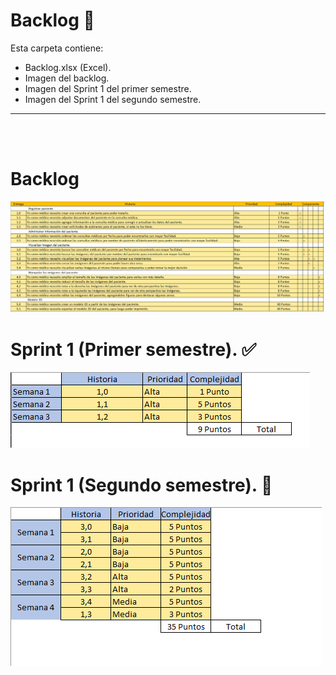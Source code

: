 # Backlog 📅
Esta carpeta contiene:
* Backlog.xlsx (Excel).
* Imagen del backlog.
* Imagen del Sprint 1 del primer semestre.
* Imagen del Sprint 1 del segundo semestre.
---
<br>
<br>

# Backlog
![Backlog](Backlog.png) 
# Sprint 1 (Primer semestre). ✅
![Sprint_1](Pri_semestre_Sprint_1.png)
# Sprint 1 (Segundo semestre). 🚧
![Sprint_2](Seg_semestre_Sprint_1.png)